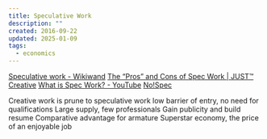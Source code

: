 ```yaml
---
title: Speculative Work
description: ""
created: 2016-09-22
updated: 2025-01-09
tags:
  - economics
---
```


[Speculative work - Wikiwand](https://www.wikiwand.com/en/Speculative_work)
[The “Pros” and Cons of Spec Work | JUST™ Creative](http://justcreative.com/2009/08/12/the-pros-and-cons-of-spec-work/)
[What is Spec Work? - YouTube](https://www.youtube.com/watch?v=DsstOs-K7gk)
[No!Spec](http://www.nospec.com/)

Creative work is prune to speculative work
low barrier of entry, no need for qualifications
Large supply, few professionals
Gain publicity and build resume
Comparative advantage for armature
Superstar economy, the price of an enjoyable job

